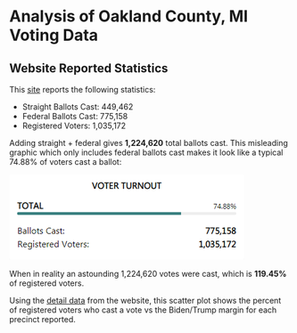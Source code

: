 # Analysis of Oakland County, MI Voting Data

## Website Reported Statistics

This [site](https://results.enr.clarityelections.com/MI/Oakland/105840/web.264614/#/detail/35) reports the following statistics:

- Straight Ballots Cast: 449,462
- Federal Ballots Cast: 775,158
- Registered Voters: 1,035,172

Adding straight + federal gives **1,224,620** total ballots cast. This misleading graphic which only includes federal ballots cast makes it look like a typical 74.88% of voters cast a ballot:

![Voter turnout](./straight-summary-snapshot.png)

When in reality an astounding 1,224,620 votes were cast, which is **119.45%** of registered voters.

Using the [detail data](https://results.enr.clarityelections.com//MI/Oakland/105840/269402/reports/detailtxt.zip) from the website, this scatter plot shows the percent of registered voters who cast a vote vs the Biden/Trump margin for each precinct reported.






